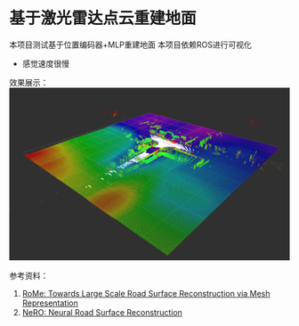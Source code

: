 # 基于激光雷达点云重建地面

本项目测试基于位置编码器+MLP重建地面
本项目依赖ROS进行可视化

- 感觉速度很慢

效果展示：
![](./pic/demo.png)

参考资料：
1. [RoMe: Towards Large Scale Road Surface Reconstruction via Mesh Representation](https://github.com/DRosemei/RoMe/)
2. [NeRO: Neural Road Surface Reconstruction](https://arxiv.org/pdf/2405.10554#page=14&zoom=100,180,594)